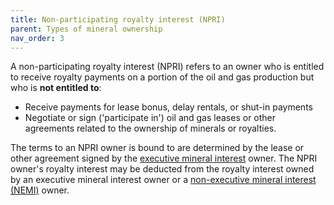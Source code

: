 ```yaml
---
title: Non-participating royalty interest (NPRI)
parent: Types of mineral ownership
nav_order: 3
---
```


A non-participating royalty interest (NPRI) refers to an owner who is entitled
to receive royalty payments on a portion of the oil and gas production
but who is **not entitled to**:
- Receive payments for lease bonus, delay rentals, or shut-in payments
- Negotiate or sign ('participate in') oil and gas leases or other agreements
related to the ownership of minerals or royalties.

The terms to an NPRI owner is bound to are determined by the lease or
other agreement signed by the [executive mineral interest](/types-of-ownership/executive-mineral-owner.md) owner.
The NPRI owner's  royalty interest may be deducted from the royalty interest
owned by an executive mineral interest owner or a [non-executive mineral interest (NEMI)](/types-of-ownership/non-executive-mineral-interest.md)
 owner.
